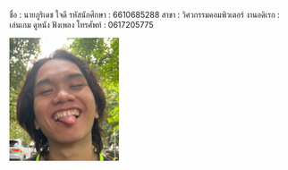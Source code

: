 ชื่อ : นายภูริเดช ใจดี
รหัสนักศึกษา : 6610685288
สาขา : วิศวกรรมคอมพิวเตอร์
งานอดิเรก : เล่นเกม ดูหนัง ฟังเพลง
โทรศัพท์ : 0617205775

![alt text](Puridech_Jaidee.png)
